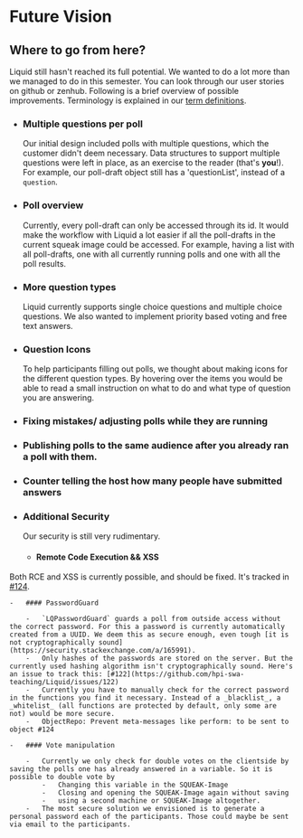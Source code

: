 # Future Vision

## Where to go from here?

Liquid still hasn't reached its full potential. We wanted to do a lot more than we managed to do in this semester. You can look through our user stories on github or zenhub. Following is a brief overview of possible improvements. Terminology is explained in our [term definitions](https://github.com/hpi-swa-teaching/Liquid/blob/main/CONTRIBUTING.md#term-definitions).

-   ### Multiple questions per poll
    Our initial design included polls with multiple questions, which the customer didn't deem necessary. Data structures to support multiple questions were left in place, as an exercise to the reader (that's **you**!). For example, our poll-draft object still has a 'questionList', instead of a `question`.
-   ### Poll overview
    Currently, every poll-draft can only be accessed through its id. It would make the workflow with Liquid a lot easier if all the poll-drafts in the current squeak image could be accessed. For example, having a list with all poll-drafts, one with all currently running polls and one with all the poll results.
-   ### More question types
    Liquid currently supports single choice questions and multiple choice questions. We also wanted to implement priority based voting and free text answers.
-   ### Question Icons
    To help participants filling out polls, we thought about making icons for the different question types. By hovering over the items you would be able to read a small instruction on what to do and what type of question you are answering.
-   ### Fixing mistakes/ adjusting polls while they are running
-   ### Publishing polls to the same audience after you already ran a poll with them.
-   ### Counter telling the host how many people have submitted answers
-   ### Additional Security

    Our security is still very rudimentary.

    -   #### Remote Code Execution && XSS

Both RCE and XSS is currently possible, and should be fixed. It's tracked in [#124](https://github.com/hpi-swa-teaching/Liquid/issues/124).

    -   #### PasswordGuard

        -   `LQPasswordGuard` guards a poll from outside access without the correct password. For this a password is currently automatically created from a UUID. We deem this as secure enough, even tough [it is not cryptographically sound](https://security.stackexchange.com/a/165991).
        -   Only hashes of the passwords are stored on the server. But the currently used hashing algorithm isn't cryptographically sound. Here's an issue to track this: [#122](https://github.com/hpi-swa-teaching/Liquid/issues/122)
        -   Currently you have to manually check for the correct password in the functions you find it necessary. Instead of a _blacklist_, a  _whitelist_ (all functions are protected by default, only some are not) would be more secure.
        -   ObjectRepo: Prevent meta-messages like perform: to be sent to object #124

    -   #### Vote manipulation

        -   Currently we only check for double votes on the clientside by saving the polls one has already answered in a variable. So it is possible to double vote by
            -   Changing this variable in the SQUEAK-Image
            -   Closing and opening the SQUEAK-Image again without saving
            -   using a second machine or SQUEAK-Image altogether.
        -   The most secure solution we envisioned is to generate a personal password each of the participants. Those could maybe be sent via email to the participants.
